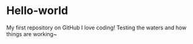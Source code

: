 # Hello-world

My first repository on GitHub
I love coding! Testing the waters and how things are working~
